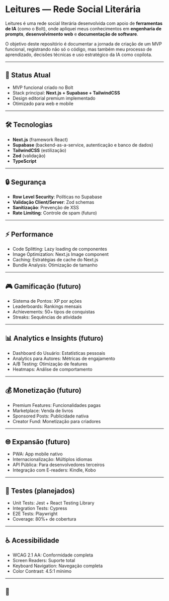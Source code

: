 # Leitures — Rede Social Literária

Leitures é uma rede social literária desenvolvida com apoio de **ferramentas de IA** (como o Bolt), onde apliquei meus conhecimentos em **engenharia de prompts**, **desenvolvimento web** e **documentação de software**.

O objetivo deste repositório é documentar a jornada de criação de um MVP funcional, registrando não só o código, mas também meu processo de aprendizado, decisões técnicas e uso estratégico da IA como copilota.

---

## 🚀 Status Atual
- MVP funcional criado no Bolt
- Stack principal: **Next.js + Supabase + TailwindCSS**
- Design editorial premium implementado
- Otimizado para web e mobile

---

## 🛠️ Tecnologias
- **Next.js** (framework React)
- **Supabase** (backend-as-a-service, autenticação e banco de dados)
- **TailwindCSS** (estilização)
- **Zod** (validação)
- **TypeScript**

---

## 🔒 Segurança
- **Row Level Security**: Políticas no Supabase  
- **Validação Client/Server**: Zod schemas  
- **Sanitização**: Prevenção de XSS  
- **Rate Limiting**: Controle de spam (futuro)  

---

## ⚡ Performance
- Code Splitting: Lazy loading de componentes  
- Image Optimization: Next.js Image component  
- Caching: Estratégias de cache do Next.js  
- Bundle Analysis: Otimização de tamanho  

---

## 🎮 Gamificação (futuro)
- Sistema de Pontos: XP por ações  
- Leaderboards: Rankings mensais  
- Achievements: 50+ tipos de conquistas  
- Streaks: Sequências de atividade  

---

## 📊 Analytics e Insights (futuro)
- Dashboard do Usuário: Estatísticas pessoais  
- Analytics para Autores: Métricas de engajamento  
- A/B Testing: Otimização de features  
- Heatmaps: Análise de comportamento  

---

## 💰 Monetização (futuro)
- Premium Features: Funcionalidades pagas  
- Marketplace: Venda de livros  
- Sponsored Posts: Publicidade nativa  
- Creator Fund: Monetização para criadores  

---

## 🌐 Expansão (futuro)
- PWA: App mobile nativo  
- Internacionalização: Múltiplos idiomas  
- API Pública: Para desenvolvedores terceiros  
- Integração com E-readers: Kindle, Kobo  

---

## 🧪 Testes (planejados)
- Unit Tests: Jest + React Testing Library  
- Integration Tests: Cypress  
- E2E Tests: Playwright  
- Coverage: 80%+ de cobertura  

---

## ♿ Acessibilidade
- WCAG 2.1 AA: Conformidade completa  
- Screen Readers: Suporte total  
- Keyboard Navigation: Navegação completa  
- Color Contrast: 4.5:1 mínimo  

---

## 🎯

